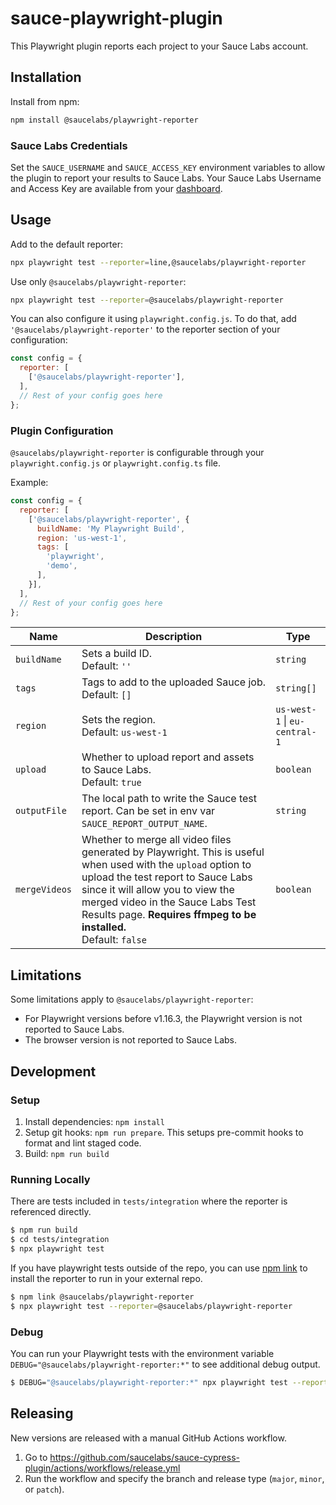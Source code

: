 # sauce-playwright-plugin

This Playwright plugin reports each project to your Sauce Labs account.

## Installation

Install from npm:
```sh
npm install @saucelabs/playwright-reporter
```

### Sauce Labs Credentials

Set the `SAUCE_USERNAME` and `SAUCE_ACCESS_KEY` environment variables to allow the plugin to report your results to Sauce Labs. Your Sauce Labs Username and Access Key are available from your [dashboard](https://app.saucelabs.com/user-settings).

## Usage

Add to the default reporter:
```sh
npx playwright test --reporter=line,@saucelabs/playwright-reporter
```

Use only `@saucelabs/playwright-reporter`:
```sh
npx playwright test --reporter=@saucelabs/playwright-reporter
```

You can also configure it using `playwright.config.js`. To do that, add `'@saucelabs/playwright-reporter'` to the reporter section of your configuration:
```js
const config = {
  reporter: [
    ['@saucelabs/playwright-reporter'],
  ],
  // Rest of your config goes here
};
```

### Plugin Configuration

`@saucelabs/playwright-reporter` is configurable through your `playwright.config.js` or `playwright.config.ts` file.

Example:
```js
const config = {
  reporter: [
    ['@saucelabs/playwright-reporter', {
      buildName: 'My Playwright Build',
      region: 'us-west-1',
      tags: [
        'playwright',
        'demo',
      ],
    }],
  ],
  // Rest of your config goes here
};
```

| Name         | Description                                                                                      | Type                           |
|--------------|--------------------------------------------------------------------------------------------------|--------------------------------|
| `buildName`  | Sets a build ID. <br> Default: `''`                                                              | `string`                       |
| `tags`       | Tags to add to the uploaded Sauce job. <br> Default: `[]`                                        | `string[]`                     |
| `region`     | Sets the region. <br> Default: `us-west-1`                                                       | `us-west-1` \| `eu-central-1`  |
| `upload`     | Whether to upload report and assets to Sauce Labs. <br> Default: `true`                          | `boolean`                      |
| `outputFile` | The local path to write the Sauce test report. Can be set in env var `SAUCE_REPORT_OUTPUT_NAME`. | `string`                       |
| `mergeVideos` | Whether to merge all video files generated by Playwright. This is useful when used with the `upload` option to upload the test report to Sauce Labs since it will allow you to view the merged video in the Sauce Labs Test Results page. **Requires ffmpeg to be installed.**<br> Default: `false` | `boolean` |

## Limitations

Some limitations apply to `@saucelabs/playwright-reporter`:
* For Playwright versions before v1.16.3, the Playwright version is not reported to Sauce Labs.
* The browser version is not reported to Sauce Labs.

## Development

### Setup

1. Install dependencies: `npm install`
2. Setup git hooks: `npm run prepare`. This setups pre-commit hooks to format
   and lint staged code.
3. Build: `npm run build`

### Running Locally

There are tests included in `tests/integration` where the reporter is referenced
directly.

```sh
$ npm run build
$ cd tests/integration
$ npx playwright test
```

If you have playwright tests outside of the repo, you can use
[npm link](https://docs.npmjs.com/cli/v11/commands/npm-link) to install the
reporter to run in your external repo.

```sh
$ npm link @saucelabs/playwright-reporter
$ npx playwright test --reporter=@saucelabs/playwright-reporter
```

### Debug

You can run your Playwright tests with the environment variable
`DEBUG="@saucelabs/playwright-reporter:*"` to see additional debug output.

```sh
$ DEBUG="@saucelabs/playwright-reporter:*" npx playwright test --reporter=@saucelabs/playwright-reporter
```

## Releasing

New versions are released with a manual GitHub Actions workflow.

1. Go to https://github.com/saucelabs/sauce-cypress-plugin/actions/workflows/release.yml
2. Run the workflow and specify the branch and release type (`major`, `minor`,
   or `patch`).
